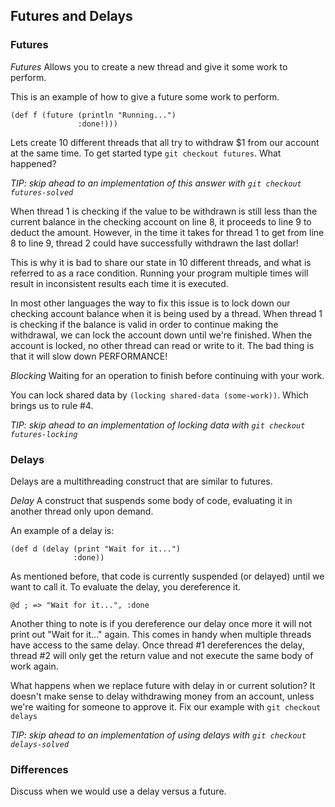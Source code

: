 ## Futures and Delays

### Futures

  *Futures* Allows you to create a new thread and give it some work to perform.

This is an example of how to give a future some work to perform.

    (def f (future (println "Running...")
                   :done!)))

Lets create 10 different threads that all try to withdraw $1 from our account at the same time. To get started type `git checkout futures`. What happened?

_TIP: skip ahead to an implementation of this answer with `git checkout futures-solved`_

When thread 1 is checking if the value to be withdrawn is still less than the current balance in the checking account on line 8, it proceeds to line 9 to deduct the amount. However, in the time it takes for thread 1 to get from line 8 to line 9, thread 2 could have successfully withdrawn the last dollar!

This is why it is bad to share our state in 10 different threads, and what is referred to as a race condition. Running your program multiple times will result in inconsistent results each time it is executed.

In most other languages the way to fix this issue is to lock down our checking account balance when it is being used by a thread. When thread 1 is checking if the balance is valid in order to continue making the withdrawal, we can lock the account down until we're finished. When the account is locked, no other thread can read or write to it. The bad thing is that it will slow down PERFORMANCE!

   *Blocking* Waiting for an operation to finish before continuing with your work.

You can lock shared data by `(locking shared-data (some-work))`. Which brings us to rule #4.

   _TIP: skip ahead to an implementation of locking data with `git checkout futures-locking`_

### Delays

Delays are a multithreading construct that are similar to futures.

   *Delay* A construct that suspends some body of code, evaluating it in another thread only upon demand.

An example of a delay is:

    (def d (delay (print "Wait for it...")
                  :done))

As mentioned before, that code is currently suspended (or delayed) until we want to call it. To evaluate the delay, you dereference it.

    @d ; => "Wait for it...", :done

Another thing to note is if you dereference our delay once more it will not print out "Wait for it..." again. This comes in handy when multiple threads have access to the same delay. Once thread #1 dereferences the delay, thread #2 will only get the return value and not execute the same body of work again.

What happens when we replace future with delay in or current solution? It doesn't make sense to delay withdrawing money from an account, unless we're waiting for someone to approve it. Fix our example with `git checkout delays`

_TIP: skip ahead to an implementation of using delays with `git checkout delays-solved`_

### Differences

Discuss when we would use a delay versus a future.
